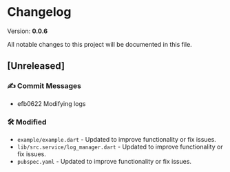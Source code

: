 # Changelog

Version: **0.0.6**

All notable changes to this project will be documented in this file.

## [Unreleased]

### ✍️ Commit Messages

* efb0622 Modifying logs

### 🛠️ Modified

* `example/example.dart` - Updated to improve functionality or fix issues.
* `lib/src.service/log_manager.dart` - Updated to improve functionality or fix issues.
* `pubspec.yaml` - Updated to improve functionality or fix issues.

